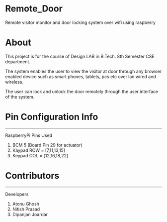 # Remote_Door
Remote visitor monitor and door locking system over wifi using raspberry

# About
This project is for the course of Design LAB in B.Tech. 8th Semester CSE department.

The system enables the user to view the visitor at door through any browser enabled device such as smart phones, tablets, pcs etc over lan wired and wireless.

The user can lock and unlock the door remotely through the user interface of the system.

# Pin Configuration Info

------------------------------------------
RaspberryPi Pins Used

1. BCM 5 (Board Pin 29 for actuator)
2. Kaypad ROW = [7,11,13,15]
3. Keypad COL = [12,16,18,22]

# Contributors
------------------------------------------
Developers 

1. Atonu Ghosh
2. Nitish Prasad
3. Dipanjan Joardar

